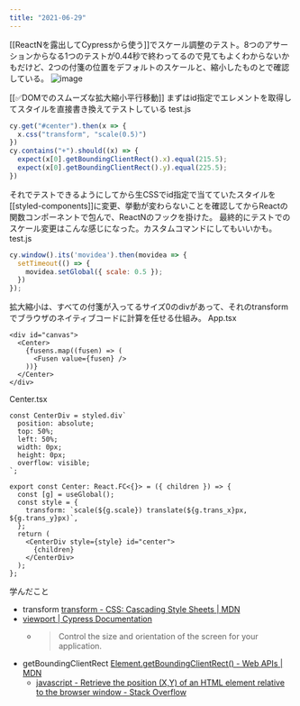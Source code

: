 ```yaml
---
title: "2021-06-29"
---
```


[[ReactNを露出してCypressから使う]]でスケール調整のテスト。8つのアサーションからなる1つのテストが0.44秒で終わってるので見てもよくわからないかもだけど、2つの付箋の位置をデフォルトのスケールと、縮小したものとで確認している。
![image](https://gyazo.com/4b751f9c0c4ca4947f72924eb501a72e/thumb/1000)

[[✅DOMでのスムーズな拡大縮小平行移動]]
まずはid指定でエレメントを取得してスタイルを直接書き換えてテストしている
test.js

```javascript
cy.get("#center").then(x => {
  x.css("transform", "scale(0.5)")
})
cy.contains("+").should((x) => {
  expect(x[0].getBoundingClientRect().x).equal(215.5);
  expect(x[0].getBoundingClientRect().y).equal(225.5);
})
```


それでテストできるようにしてから生CSSでid指定で当てていたスタイルを[[styled-components]]に変更、挙動が変わらないことを確認してからReactの関数コンポーネントで包んで、ReactNのフックを掛けた。
最終的にテストでのスケール変更はこんな感じになった。カスタムコマンドにしてもいいかも。
test.js

```javascript
cy.window().its('movidea').then(movidea => {
  setTimeout(() => {
    movidea.setGlobal({ scale: 0.5 });        
  })
});
```


拡大縮小は、すべての付箋が入ってるサイズ0のdivがあって、それのtransformでブラウザのネイティブコードに計算を任せる仕組み。
App.tsx

```
<div id="canvas">
  <Center>
    {fusens.map((fusen) => (
      <Fusen value={fusen} />
    ))}
  </Center>
</div>
```


Center.tsx

```
const CenterDiv = styled.div`
  position: absolute;
  top: 50%;
  left: 50%;
  width: 0px;
  height: 0px;
  overflow: visible;
`;

export const Center: React.FC<{}> = ({ children }) => {
  const [g] = useGlobal();
  const style = {
    transform: `scale(${g.scale}) translate(${g.trans_x}px, ${g.trans_y}px)`,
  };
  return (
    <CenterDiv style={style} id="center">
      {children}
    </CenterDiv>
  );
};
```


学んだこと
- transform [transform - CSS: Cascading Style Sheets | MDN](https://developer.mozilla.org/en-US/docs/Web/CSS/transform)
- [viewport | Cypress Documentation](https://docs.cypress.io/api/commands/viewport)
    - > Control the size and orientation of the screen for your application.
- getBoundingClientRect [Element.getBoundingClientRect() - Web APIs | MDN](https://developer.mozilla.org/en-US/docs/Web/API/Element/getBoundingClientRect)
    - [javascript - Retrieve the position (X,Y) of an HTML element relative to the browser window - Stack Overflow](https://stackoverflow.com/questions/442404/retrieve-the-position-x-y-of-an-html-element-relative-to-the-browser-window)
